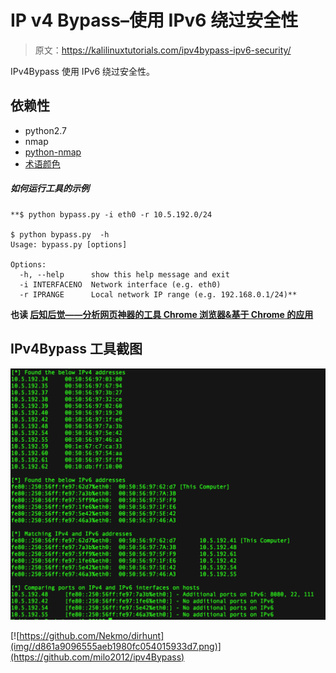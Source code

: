 # IP v4 Bypass–使用 IPv6 绕过安全性

> 原文：<https://kalilinuxtutorials.com/ipv4bypass-ipv6-security/>

IPv4Bypass 使用 IPv6 绕过安全性。

## **依赖性**

*   python2.7
*   nmap
*   [python-nmap](https://pypi.org/project/python-nmap/)
*   [术语颜色](https://pypi.org/project/termcolor/)

##### **如何运行工具的示例**

```
**$ python bypass.py -i eth0 -r 10.5.192.0/24  

$ python bypass.py  -h
Usage: bypass.py [options]

Options:
  -h, --help      show this help message and exit
  -i INTERFACENO  Network interface (e.g. eth0)
  -r IPRANGE      Local network IP range (e.g. 192.168.0.1/24)** 
```

**也读 [后知后觉——分析网页神器的工具 Chrome 浏览器&基于 Chrome 的应用](https://kalilinuxtutorials.com/hindsight-chrome-chromium-applications/)**

## **IPv4Bypass 工具截图**

![](img//1b893f508d1fc5454619f5b3952bae83.png)

[![https://github.com/Nekmo/dirhunt](img//d861a9096555aeb1980fc054015933d7.png)](https://github.com/milo2012/ipv4Bypass)